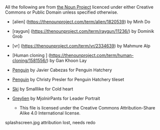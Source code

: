 All the following are from [the Noun Project](https://thenounproject.com) licenced under either Creative Commons or Public Domain unless specified otherwise.

* [alien] (https://thenounproject.com/term/alien/1820539) by Minh Do
* [raygun] (https://thenounproject.com/term/raygun/11236/) by Dominik Grob
* [vr] (https://thenounproject.com/term/vr/2334639) by Mahmure Alp
* [Human cloning ] (https://thenounproject.com/term/human-cloning/1581556/) by Gan Khoon Lay 
* [Penguin](https://thenounproject.com/term/penguin/342691) by Javier Cabezas for Penguin Hatchery
* [Penguin](https://thenounproject.com/term/penguin/26761) by Christy Presler for Penguin Hatchery tileset
* [Ski](https://thenounproject.com/term/ski/3447910/) by Smalllike for Cold heart

* [Greylien](https://en.wikipedia.org/wiki/File:Greylien.png) by MjolnirPants for Leader Portrait
    - This file is licensed under the Creative Commons Attribution-Share Alike 4.0 International license.

splashscreen.jpg attribution lost, needs redo
